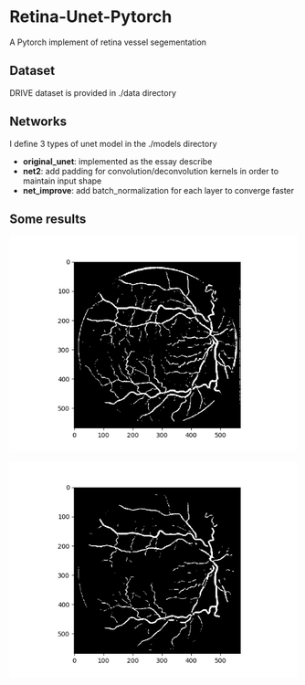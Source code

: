 # Retina-Unet-Pytorch
A Pytorch implement of retina vessel segementation

## Dataset
DRIVE dataset is provided in ./data directory

## Networks
I define 3 types of unet model in the ./models directory
- **original_unet**: implemented as the essay describe
- **net2**: add padding for convolution/deconvolution kernels in order to maintain input shape
- **net_improve**: add batch_normalization for each layer to converge faster

## Some results
![](./results/out.jpg)

![](./results/out_net_improve.jpg)
